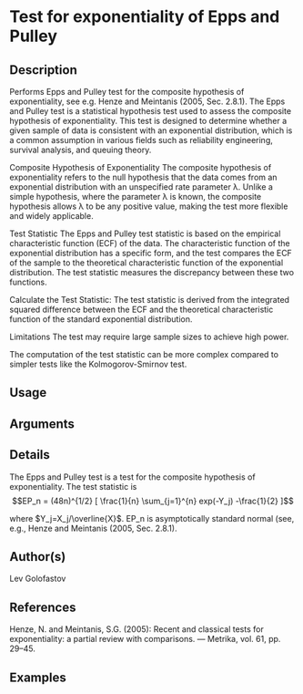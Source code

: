 # Test for exponentiality of Epps and Pulley

## Description
Performs Epps and Pulley test for the composite hypothesis of exponentiality, see e.g. Henze and Meintanis (2005, Sec. 2.8.1).
The Epps and Pulley test is a statistical hypothesis test used to assess the composite hypothesis of exponentiality. This test is designed to determine whether a given sample of data is consistent with an exponential distribution, which is a common assumption in various fields such as reliability engineering, survival analysis, and queuing theory.

Composite Hypothesis of Exponentiality
The composite hypothesis of exponentiality refers to the null hypothesis that the data comes from an exponential distribution with an unspecified rate parameter 
λ. Unlike a simple hypothesis, where the parameter λ is known, the composite hypothesis allows λ to be any positive value, making the test more flexible and widely applicable.

Test Statistic
The Epps and Pulley test statistic is based on the empirical characteristic function (ECF) of the data. The characteristic function of the exponential distribution has a specific form, and the test compares the ECF of the sample to the theoretical characteristic function of the exponential distribution. The test statistic measures the discrepancy between these two functions.

Calculate the Test Statistic: The test statistic is derived from the integrated squared difference between the ECF and the theoretical characteristic function of the standard exponential distribution.

Limitations
The test may require large sample sizes to achieve high power.

The computation of the test statistic can be more complex compared to simpler tests like the Kolmogorov-Smirnov test.

## Usage

## Arguments

## Details

The Epps and Pulley test is a test for the composite hypothesis of exponentiality. The test statistic is
$$EP_n = (48n)^{1/2} [ \frac{1}{n} \sum_{j=1}^{n} exp(-Y_j) -\frac{1}{2} ]$$

where $Y_j=X_j/\overline{X}$. EP_n is asymptotically standard normal (see, e.g., Henze and Meintanis (2005, Sec. 2.8.1).

## Author(s)
Lev Golofastov

## References
Henze, N. and Meintanis, S.G. (2005): Recent and classical tests for exponentiality: a partial review with comparisons. — Metrika, vol. 61, pp. 29–45.

## Examples
